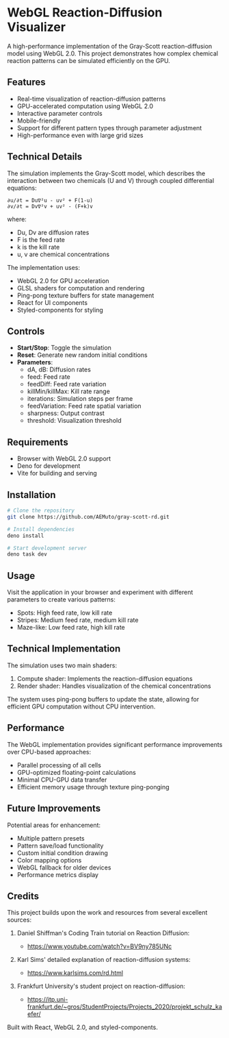 # WebGL Reaction-Diffusion Visualizer

A high-performance implementation of the Gray-Scott reaction-diffusion model using WebGL 2.0. This project demonstrates how complex chemical reaction patterns can be simulated efficiently on the GPU.

## Features

- Real-time visualization of reaction-diffusion patterns
- GPU-accelerated computation using WebGL 2.0
- Interactive parameter controls
- Mobile-friendly
- Support for different pattern types through parameter adjustment
- High-performance even with large grid sizes

## Technical Details

The simulation implements the Gray-Scott model, which describes the interaction between two chemicals (U and V) through coupled differential equations:

```
∂u/∂t = Du∇²u - uv² + F(1-u)
∂v/∂t = Dv∇²v + uv² - (F+k)v
```

where:
- Du, Dv are diffusion rates
- F is the feed rate
- k is the kill rate
- u, v are chemical concentrations

The implementation uses:
- WebGL 2.0 for GPU acceleration
- GLSL shaders for computation and rendering
- Ping-pong texture buffers for state management
- React for UI components
- Styled-components for styling

## Controls

- **Start/Stop**: Toggle the simulation
- **Reset**: Generate new random initial conditions
- **Parameters**:
  - dA, dB: Diffusion rates
  - feed: Feed rate
  - feedDiff: Feed rate variation
  - killMin/killMax: Kill rate range
  - iterations: Simulation steps per frame
  - feedVariation: Feed rate spatial variation
  - sharpness: Output contrast
  - threshold: Visualization threshold

## Requirements

- Browser with WebGL 2.0 support
- Deno for development
- Vite for building and serving

## Installation

```bash
# Clone the repository
git clone https://github.com/AEMuto/gray-scott-rd.git

# Install dependencies
deno install

# Start development server
deno task dev
```

## Usage

Visit the application in your browser and experiment with different parameters to create various patterns:
- Spots: High feed rate, low kill rate
- Stripes: Medium feed rate, medium kill rate
- Maze-like: Low feed rate, high kill rate

## Technical Implementation

The simulation uses two main shaders:
1. Compute shader: Implements the reaction-diffusion equations
2. Render shader: Handles visualization of the chemical concentrations

The system uses ping-pong buffers to update the state, allowing for efficient GPU computation without CPU intervention.

## Performance

The WebGL implementation provides significant performance improvements over CPU-based approaches:
- Parallel processing of all cells
- GPU-optimized floating-point calculations
- Minimal CPU-GPU data transfer
- Efficient memory usage through texture ping-ponging

## Future Improvements

Potential areas for enhancement:
- Multiple pattern presets
- Pattern save/load functionality
- Custom initial condition drawing
- Color mapping options
- WebGL fallback for older devices
- Performance metrics display

## Credits

This project builds upon the work and resources from several excellent sources:

1. Daniel Shiffman's Coding Train tutorial on Reaction Diffusion:
   - https://www.youtube.com/watch?v=BV9ny785UNc

2. Karl Sims' detailed explanation of reaction-diffusion systems:
   - https://www.karlsims.com/rd.html

3. Frankfurt University's student project on reaction-diffusion:
   - https://itp.uni-frankfurt.de/~gros/StudentProjects/Projects_2020/projekt_schulz_kaefer/

Built with React, WebGL 2.0, and styled-components.
